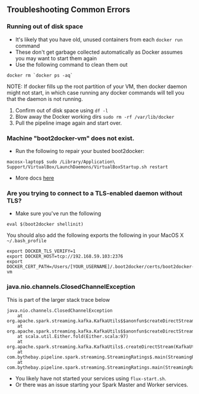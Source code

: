 ## Troubleshooting Common Errors

### Running out of disk space
* It's likely that you have old, unused containers from each `docker run` command
* These don't get garbage collected automatically as Docker assumes you may want to start them again
* Use the following command to clean them out
```
docker rm `docker ps -aq`
```

NOTE: If docker fills up the root partition of your VM, then docker daemon might not start, in which case running any docker commands will tell you that the daemon is not running.  

1. Confirm out of disk space using `df -l`
2. Blow away the Docker working dirs `sudo rm -rf /var/lib/docker`
3. Pull the pipeline image again and start over.

### Machine "boot2docker-vm" does not exist.
* Run the following to repair your busted boot2docker:
```
macosx-laptop$ sudo /Library/Application\ Support/VirtualBox/LaunchDaemons/VirtualBoxStartup.sh restart
```
* More docs [here](https://github.com/boot2docker/boot2docker#boot2docker-up-doesnt-work-osx)

### Are you trying to connect to a TLS-enabled daemon without TLS?  
* Make sure you've run the following
```
eval $(boot2docker shellinit)
```
You should also add the following exports the following in your MacOS X `~/.bash_profile`
```
export DOCKER_TLS_VERIFY=1
export DOCKER_HOST=tcp://192.168.59.103:2376
export DOCKER_CERT_PATH=/Users/[YOUR_USERNAME]/.boot2docker/certs/boot2docker-vm
```

### java.nio.channels.ClosedChannelException
This is part of the larger stack trace below
```
java.nio.channels.ClosedChannelException
	at org.apache.spark.streaming.kafka.KafkaUtils$$anonfun$createDirectStream$2.apply(KafkaUtils.scala:416)
	at org.apache.spark.streaming.kafka.KafkaUtils$$anonfun$createDirectStream$2.apply(KafkaUtils.scala:416)
	at scala.util.Either.fold(Either.scala:97)
	at org.apache.spark.streaming.kafka.KafkaUtils$.createDirectStream(KafkaUtils.scala:415)
	at com.bythebay.pipeline.spark.streaming.StreamingRatings$.main(StreamingRatings.scala:39)
	at com.bythebay.pipeline.spark.streaming.StreamingRatings.main(StreamingRatings.scala)
```
* You likely have not started your services using `flux-start.sh`.
* Or there was an issue starting your Spark Master and Worker services. 